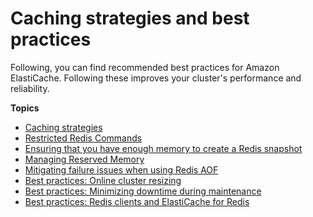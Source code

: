 # Caching strategies and best practices<a name="BestPractices"></a>

Following, you can find recommended best practices for Amazon ElastiCache\. Following these improves your cluster's performance and reliability\. 

**Topics**
+ [Caching strategies](Strategies.md)
+ [Restricted Redis Commands](RestrictedCommands.md)
+ [Ensuring that you have enough memory to create a Redis snapshot](BestPractices.BGSAVE.md)
+ [Managing Reserved Memory](redis-memory-management.md)
+ [Mitigating failure issues when using Redis AOF](BestPractices.AOF.md)
+ [Best practices: Online cluster resizing](best-practices-online-resharding.md)
+ [Best practices: Minimizing downtime during maintenance](BestPractices.MinimizeDowntime.md)
+ [Best practices: Redis clients and ElastiCache for Redis](BestPractices.Clients.md)